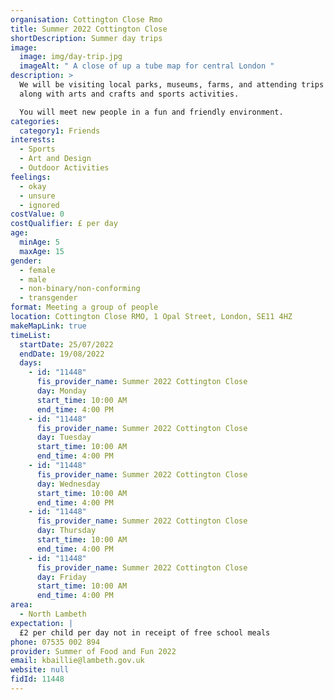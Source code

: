 ```yaml
---
organisation: Cottington Close Rmo
title: Summer 2022 Cottington Close
shortDescription: Summer day trips
image:
  image: img/day-trip.jpg
  imageAlt: " A close of up a tube map for central London "
description: >
  We will be visiting local parks, museums, farms, and attending trips off site
  along with arts and crafts and sports activities.

  You will meet new people in a fun and friendly environment.
categories:
  category1: Friends
interests:
  - Sports
  - Art and Design
  - Outdoor Activities
feelings:
  - okay
  - unsure
  - ignored
costValue: 0
costQualifier: £ per day
age:
  minAge: 5
  maxAge: 15
gender:
  - female
  - male
  - non-binary/non-conforming
  - transgender
format: Meeting a group of people
location: Cottington Close RMO, 1 Opal Street, London, SE11 4HZ
makeMapLink: true
timeList:
  startDate: 25/07/2022
  endDate: 19/08/2022
  days:
    - id: "11448"
      fis_provider_name: Summer 2022 Cottington Close
      day: Monday
      start_time: 10:00 AM
      end_time: 4:00 PM
    - id: "11448"
      fis_provider_name: Summer 2022 Cottington Close
      day: Tuesday
      start_time: 10:00 AM
      end_time: 4:00 PM
    - id: "11448"
      fis_provider_name: Summer 2022 Cottington Close
      day: Wednesday
      start_time: 10:00 AM
      end_time: 4:00 PM
    - id: "11448"
      fis_provider_name: Summer 2022 Cottington Close
      day: Thursday
      start_time: 10:00 AM
      end_time: 4:00 PM
    - id: "11448"
      fis_provider_name: Summer 2022 Cottington Close
      day: Friday
      start_time: 10:00 AM
      end_time: 4:00 PM
area:
  - North Lambeth
expectation: |
  £2 per child per day not in receipt of free school meals
phone: 07535 002 894
provider: Summer of Food and Fun 2022
email: kbaillie@lambeth.gov.uk
website: null
fidId: 11448
---
```

